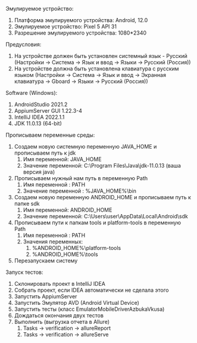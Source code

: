 Эмулируемое устройство:
1. Платформа эмулируемого устройства: Android, 12.0
2. Эмулируемое устройство: Pixel 5 API 31
3. Разрешение эмулируемого устройства: 1080*2340

Предусловия:
1. На устройстве должен быть установлен системный язык - Русский (Настройки -> Система -> Язык и ввод -> Языки -> Русский (Россия))
2. На устройстве должна быть установлена клавиатура с русским языком (Настройки -> Система -> Язык и ввод -> Экранная клавиатура -> Gboard -> Языки -> Русский (Россия))

Software (Windows):
1. AndroidStudio 2021.2
2. AppiumServer GUI 1.22.3-4
3. IntelliJ IDEA 2022.1.1
4. JDK 11.0.13 (64-bit)

Прописываем переменные среды:
1. Создаем новую системную переменную JAVA_HOME и прописываем путь к jdk
   1. Имя переменной: JAVA_HOME
   2. Значение переменной: C:\Program Files\Java\jdk-11.0.13 (ваша версия java)
2. Прописываем нужный нам путь в переменную Path
   1. Имя переменной : PATH
   2. Значение переменной :  %JAVA_HOME%\bin
3. Создаем новую переменную ANDROID_HOME и прописываем путь к папке sdk
   1. Имя переменной: ANDROID_HOME
   2. Значение переменной: C:\Users\user\AppData\Local\Android\sdk
4. Прописываем пути к папкам tools и platform-tools в переменную Path
   1. Имя переменной : PATH
   2. Значения переменных:  
      1. %ANDROID_HOME%\platform-tools
      2. %ANDROID_HOME%\tools
5. Перезапускаем систему

Запуск тестов:
1. Склонировать проект в IntelliJ IDEA
2. Собрать проект, если IDEA автоматически не сделала этого
3. Запустить AppiumServer
4. Запустить Эмулятор AVD (Android Virtual Device)
5. Запустить тесты (класс EmulatorMobileDriverAzbukaVkusa)
6. Дождаться окончания двух тестов
7. Выполнить (выгрузка отчета в Allure)
   1. Tasks -> verification -> allureReport
   1. Tasks -> verification -> allureServe
